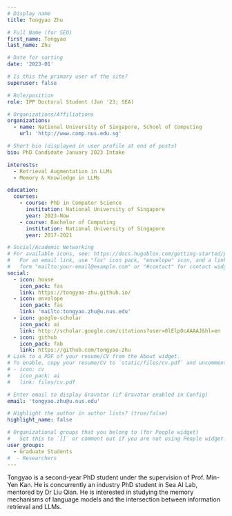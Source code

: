 ```yaml
---
# Display name
title: Tongyao Zhu

# Full Name (for SEO)
first_name: Tongyao
last_name: Zhu

# Date for sorting
date: '2023-01'

# Is this the primary user of the site?
superuser: false

# Role/position
role: IPP Doctoral Student (Jan '23; SEA)

# Organizations/Affiliations
organizations:
  - name: National University of Singapore, School of Computing
    url: 'http://www.comp.nus.edu.sg'

# Short bio (displayed in user profile at end of posts)
bio: PhD Candidate January 2023 Intake

interests:
  - Retrieval Augmentation in LLMs
  - Memory & Knowledge in LLMs

education:
  courses:
    - course: PhD in Computer Science
      institution: National University of Singapore
      year: 2023-Now
    - course: Bachelor of Computing
      institution: National University of Singapore
      year: 2017-2021

# Social/Academic Networking
# For available icons, see: https://docs.hugoblox.com/getting-started/page-builder/#icons
#   For an email link, use "fas" icon pack, "envelope" icon, and a link in the
#   form "mailto:your-email@example.com" or "#contact" for contact widget.
social:
  - icon: house
    icon_pack: fas
    link: https://tongyao-zhu.github.io/
  - icon: envelope
    icon_pack: fas
    link: 'mailto:tongyao.zhu@u.nus.edu'
  - icon: google-scholar
    icon_pack: ai
    link: http://scholar.google.com/citations?user=0lElpOcAAAAJ&hl=en
  - icon: github
    icon_pack: fab
    link: https://github.com/tongyao-zhu
# Link to a PDF of your resume/CV from the About widget.
# To enable, copy your resume/CV to `static/files/cv.pdf` and uncomment the lines below.
# - icon: cv
#   icon_pack: ai
#   link: files/cv.pdf

# Enter email to display Gravatar (if Gravatar enabled in Config)
email: 'tongyao.zhu@u.nus.edu'

# Highlight the author in author lists? (true/false)
highlight_name: false

# Organizational groups that you belong to (for People widget)
#   Set this to `[]` or comment out if you are not using People widget.
user_groups:
  - Graduate Students
#  - Researchers
---
```


Tongyao is a second-year PhD student under the supervision of Prof. Min-Yen Kan. He is concurrently an industry PhD student in Sea AI Lab, mentored by Dr Liu Qian. He is interested in studying the memory mechanisms of language models and the intersection between information retrieval and LLMs. 
